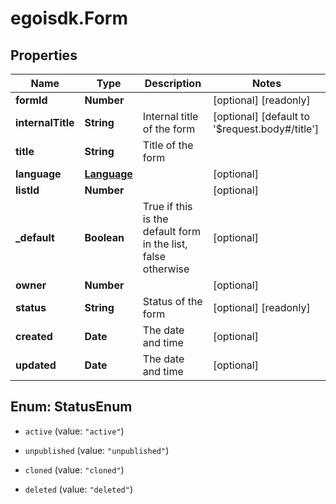 # egoisdk.Form

## Properties

Name | Type | Description | Notes
------------ | ------------- | ------------- | -------------
**formId** | **Number** |  | [optional] [readonly] 
**internalTitle** | **String** | Internal title of the form | [optional] [default to &#39;$request.body#/title&#39;]
**title** | **String** | Title of the form | 
**language** | [**Language**](Language.md) |  | [optional] 
**listId** | **Number** |  | [optional] 
**_default** | **Boolean** | True if this is the default form in the list, false otherwise | [optional] 
**owner** | **Number** |  | [optional] 
**status** | **String** | Status of the form | [optional] [readonly] 
**created** | **Date** | The date and time | [optional] 
**updated** | **Date** | The date and time | [optional] 



## Enum: StatusEnum


* `active` (value: `"active"`)

* `unpublished` (value: `"unpublished"`)

* `cloned` (value: `"cloned"`)

* `deleted` (value: `"deleted"`)





